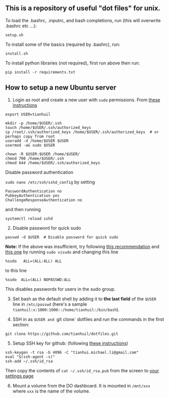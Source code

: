 This is a repository of useful "dot files" for unix.
----------------------------------------------------

To load the .bashrc, .inputrc, and bash completions, run (this will overwrite .bashrc etc ...):

```setup.sh```

To install some of the basics (required by .bashrc), run:

```install.sh```

To install python libraries (not required), first run above then run:

```pip install -r requirements.txt```

How to setup a new Ubuntu server
--------------------------------

1. Login as root and create a new user with `sudo` permissions.  From [these instructions](https://www.digitalocean.com/community/tutorials/initial-server-setup-with-ubuntu-16-04)

```
export USER=tianhuil

mkdir -p /home/$USER/.ssh
touch /home/$USER/.ssh/authorized_keys
cp /root/.ssh/authorized_keys /home/$USER/.ssh/authorized_keys  # or perhaps copy from root
useradd -d /home/$USER $USER
usermod -aG sudo $USER

chown -R $USER:$USER /home/$USER/
chmod 700 /home/$USER/.ssh
chmod 644 /home/$USER/.ssh/authorized_keys
```

Disable password authentication

```sudo nano /etc/ssh/sshd_config```
by setting
```
PasswordAuthentication no
PubkeyAuthentication yes
ChallengeResponseAuthentication no
```
and then running

```systemctl reload sshd```

2. Disable password for quick sudo
```
passwd -d $USER  # Disable password for quick sudo
```

**Note:** If the above was insufficient, try following [this recommendation](https://askubuntu.com/questions/930944/how-to-disable-all-permissions-and-sudo-password-requirements) and [this one](https://askubuntu.com/questions/675379/how-to-disable-the-password-prompts) by running `sudo visudo` and changing this line

```
%sudo   ALL=(ALL:ALL) ALL
```

to this line

```
%sudo  ALL=(ALL) NOPASSWD:ALL
```

This disables passwords for users in the sudo group.

3. Set bash as the default shell by adding it to **the last field** of the `$USER` line in `/etc/passwd`
(here's a sample `tianhuil:x:1000:1000::/home/tianhuil:/bin/bash`).

4. SSH in as `$USER and `git clone` dotfiles and run the commands in the first section:
```
git clone https://github.com/tianhuil/dotfiles.git
```

5. Setup SSH key for github: (following [these instructions](https://help.github.com/articles/generating-a-new-ssh-key-and-adding-it-to-the-ssh-agent/))
```
ssh-keygen -t rsa -b 4096 -C "tianhui.michael.li@gmail.com"
eval "$(ssh-agent -s)"
ssh-add ~/.ssh/id_rsa
```

Then copy the contents of `cat ~/.ssh/id_rsa.pub` from the screen to [your settings page](https://github.com/settings/keys)

6. Mount a volume from the DO dashboard.  It is mounted in `/mnt/xxx` where `xxx` is the name of the volume.
